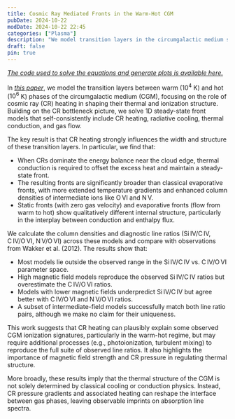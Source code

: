 ```yaml
---
title: Cosmic Ray Mediated Fronts in the Warm-Hot CGM
pubDate: 2024-10-22
modDate: 2024-10-22 22:45
categories: ["Plasma"]
description: "We model transition layers in the circumgalactic medium shaped by cosmic ray heating and compare with observations."
draft: false
pin: true
---
```


[*The code used to solve the equations and generate plots is available here.*](https://github.com/hanjuezhu/cr-cgm-fronts)

In [*this paper*](https://arxiv.org/abs/2410.17252), we model the transition layers between warm ($10^4$ K) and hot ($10^6$ K) phases of the circumgalactic medium (CGM), focusing on the role of cosmic ray (CR) heating in shaping their thermal and ionization structure. Building on the CR bottleneck picture, we solve 1D steady-state front models that self-consistently include CR heating, radiative cooling, thermal conduction, and gas flow.

The key result is that CR heating strongly influences the width and structure of these transition layers. In particular, we find that:

- When CRs dominate the energy balance near the cloud edge, thermal conduction is required to offset the excess heat and maintain a steady-state front.  
- The resulting fronts are significantly broader than classical evaporative fronts, with more extended temperature gradients and enhanced column densities of intermediate ions like O VI and N V.  
- Static fronts (with zero gas velocity) and evaporative fronts (flow from warm to hot) show qualitatively different internal structure, particularly in the interplay between conduction and enthalpy flux.

We calculate the column densities and diagnostic line ratios (Si IV/C IV, C IV/O VI, N V/O VI) across these models and compare with observations from Wakker et al. (2012). The results show that:

- Most models lie outside the observed range in the Si IV/C IV vs. C IV/O VI parameter space.  
- High magnetic field models reproduce the observed Si IV/C IV ratios but overestimate the C IV/O VI ratios.  
- Models with lower magnetic fields underpredict Si IV/C IV but agree better with C IV/O VI and N V/O VI ratios.  
- A subset of intermediate-field models successfully match both line ratio pairs, although we make no claim for their uniqueness.

This work suggests that CR heating can plausibly explain some observed CGM ionization signatures, particularly in the warm-hot regime, but may require additional processes (e.g., photoionization, turbulent mixing) to reproduce the full suite of observed line ratios. It also highlights the importance of magnetic field strength and CR pressure in regulating thermal structure.

More broadly, these results imply that the thermal structure of the CGM is not solely determined by classical cooling or conduction physics. Instead, CR pressure gradients and associated heating can reshape the interface between gas phases, leaving observable imprints on absorption line spectra. 

